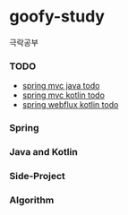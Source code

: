 # goofy-study
극락공부

### TODO
- [spring mvc java todo](https://github.com/DongGeon0908/basic-todo)
- [spring mvc kotlin todo](https://github.com/DongGeon0908/kotlin-todo)
- [spring webflux kotlin todo](https://github.com/DongGeon0908/kotlin-todo-webflux)

### Spring

### Java and Kotlin

### Side-Project

### Algorithm
